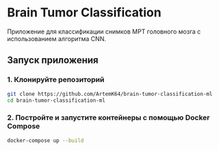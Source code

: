 # Brain Tumor Classification

Приложение для классификации снимков МРТ головного мозга с использованием алгоритма CNN.

## Запуск приложения

### 1. Клонируйте репозиторий

```bash
git clone https://github.com/ArtemK64/brain-tumor-classification-ml
cd brain-tumor-classification-ml
```

### 2. Постройте и запустите контейнеры с помощью Docker Compose
```bash
docker-compose up --build
```